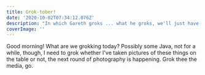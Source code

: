 ```yaml
---
title: Grok-tober!
date: '2020-10-02T07:34:12.076Z'
description: "In which Gareth groks ... what he groks, we'll just have to see!"
coverImage: ''
---
```


Good morning! What are we grokking today? Possibly some Java, not for a while, though, I need to grok whether I've taken pictures of these things on the table or not, the next round of photography is happening. Grok thee the media, go.

